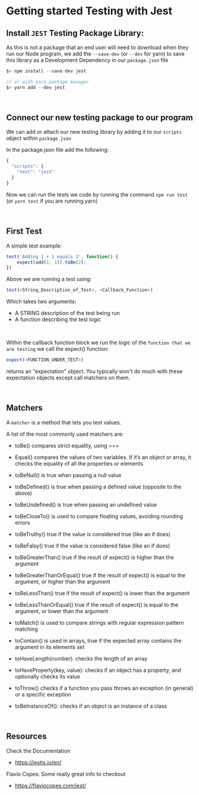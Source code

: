 # Getting started Testing with Jest

## Install `JEST` Testing Package Library:

As this is not a package that an end user will need to download when they run our Node program,
we add the `--save-dev` (or `--dev` for yarn) to save this library as a Development Dependency in our
`package.json` file 


```javascript
$> npm install --save-dev jest

// or with yarn package manager
$> yarn add --dev jest
```

&nbsp;

## Connect our new testing package to our program 

We can add or attach our new testing library by adding it to our `scripts` object within `package.json`

In the package.json file add the following:
```javascript
{
  "scripts": {
    "test": "jest"
  }
}
```

Now we can run the tests we code by running the command `npm run test` (or `yarn test` if you are running yarn)

&nbsp;

## First Test

A simple test example:
```javascript
test('Adding 1 + 1 equals 2', function() {
    expect(add(1, 1)).toBe(2);
})
```

Above we are running a test using:

```javascript
test(<String_Description_of_Test>, <Callback_Function>)
```

Which takes two arguments:
* A STRING description of the test being run
* A function describing the test logic

&nbsp;

Within the callback function block we run the logic of the `function that we are testing`
we call the expect() function:

```javascript
expect(<FUNCTION_UNDER_TEST>)
```

returns an "expectation" object. You typically won't do much with these expectation objects except call matchers on them.

&nbsp;

## Matchers

A `matcher` is a method that lets you test values.

A list of the most commonly used matchers are:

* toBe() compares strict equality, using ===

* Equal() compares the values of two variables. If it’s an object or array, it checks the equality of all the properties or elements

* toBeNull() is true when passing a null value

* toBeDefined() is true when passing a defined value (opposite to the above)

* toBeUndefined() is true when passing an undefined value

* toBeCloseTo() is used to compare floating values, avoiding rounding errors

* toBeTruthy() true if the value is considered true (like an if does)

* toBeFalsy() true if the value is considered false (like an if does)

* toBeGreaterThan() true if the result of expect() is higher than the argument

* toBeGreaterThanOrEqual() true if the result of expect() is equal to the argument, or higher than the argument

* toBeLessThan() true if the result of expect() is lower than the argument

* toBeLessThanOrEqual() true if the result of expect() is equal to the argument, or lower than the argument

* toMatch() is used to compare strings with regular expression pattern matching

* toContain() is used in arrays, true if the expected array contains the argument in its elements set

* toHaveLength(number): checks the length of an array

* toHaveProperty(key, value): checks if an object has a property, and optionally checks its value

* toThrow() checks if a function you pass throws an exception (in general) or a specific exception

* toBeInstanceOf(): checks if an object is an instance of a class


&nbsp;


## Resources

Check the Documentation
* https://jestjs.io/en/


Flavio Copes: Some really great info to checkout
* https://flaviocopes.com/jest/

